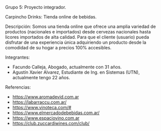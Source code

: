 Grupo 5: Proyecto integrador.

Carpincho Drinks: Tienda online de bebidas.

Descripción: Somos una tienda online que ofrece una amplia variedad de productos (nacionales e importados) desde cervezas nacionales hasta licores importados de alta calidad.
Para que el cliente (usuario) pueda disfrutar de una experiencia única adquiriendo un producto desde la comodidad de su hogar a precios 100% accesibles.

Integrantes:

- Facundo Calleja, Abogado, actualmente con 31 años.
- Agustín Xavier Alvarez, Estudiante de Ing. en Sistemas (UTN), actualmente tengo 22 años.


Referencias:

- https://www.aromadevid.com.ar
- https://labarraccu.com.ar/
- https://www.vinoteca.com/#
- https://www.elmercadodebebidas.com.ar/
- https://www.espaciovino.com.ar
- https://club.zuccardiwines.com/club/
